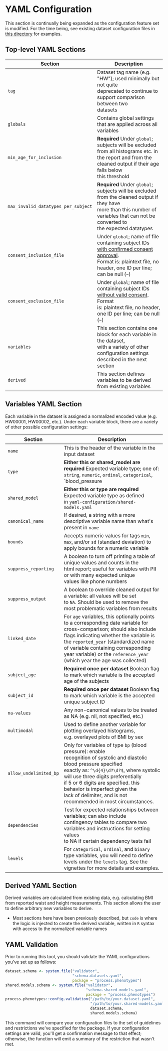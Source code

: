 # YAML Configuration

This section is continually being expanded as the configuration feature set is
modified. For the time being, see existing dataset configuration files in 
[this directory](https://gitlab.com/data-analysis5/phenotypes/process.phenotypes/-/tree/default/yaml-configuration)
for examples.

## Top-level YAML Sections

|Section|Description|
|---|---|
|`tag`|Dataset tag name (e.g. "HW"); used minimally but not quite <br>deprecated to continue to support comparison between two <br>datasets|
|`globals`|Contains global settings that are applied across all variables|
|`min_age_for_inclusion`|**Required** Under `global`; subjects will be excluded from all histograms etc. in<br>the report and from the cleaned output if their age falls below<br>this threshold|
|`max_invalid_datatypes_per_subject`|**Required** Under `global`; subjects will be excluded from the cleaned output if they have<br>more than this number of variables that can not be converted to<br>the expected datatypes|
|`consent_inclusion_file`|Under `global`; name of file containing subject IDs [with confirmed consent approval](description.md).<br>Format is: plaintext file, no header, one ID per line; can be null (`~`)|
|`consent_exclusion_file`|Under `global`; name of file containing subject IDs [without valid consent](description.md). Format<br>is: plaintext file, no header, one ID per line; can be null (`~`)|
|`variables`|This section contains one block for each variable in the dataset,<br>with a variety of other configuration settings described in the next section|
|`derived`|This section defines variables to be derived from existing variables|

## Variables YAML Section

Each variable in the dataset is assigned a normalized encoded value (e.g. HW00001, HW00002, etc.).  Under each variable block, there are a variety of other possible configuration settings:

|Section|Description|
|---|---|
|`name`|This is the header of the variable in the input dataset|
|`type`|**Either this or shared_model are required** Expected variable type; one of:<br>`string`, `numeric`, `ordinal`, `categorical`, `blood_pressure|bp`, `date`, `binary`; the variable type dictates what kinds of<br>cleaning are applied to that variable|
|`shared_model`|**Either this or type are required** Expected variable type as defined<br>in `yaml-configuration/shared-models.yaml`|
|`canonical_name`|If desired, a string with a more descriptive variable name than what's present in `name`|
|`bounds`|Accepts numeric values for tags `min`, `max`, and/or `sd` (standard deviation) to apply bounds for a numeric variable|
|`suppress_reporting`|A boolean to turn off printing a table of unique values and counts in the<br>html report; useful for variables with PII or with many expected unique<br>values like phone numbers|
|`suppress_output`|A boolean to override cleaned output for a variable: all values will be set<br>to `NA`. Should be used to remove the most problematic variables from results|
|`linked_date`|For `age` variables, this optionally points to a corresponding date variable for<br>cross-comparison; should also include flags indicating whether the variable is<br>the `reported_year` (standardized name of variable containing corresponding<br>year variable) or the `reference_year` (which year the age was collected)|
|`subject_age`|**Required once per dataset** Boolean flag to mark which variable is the accepted age of the subjects|
|`subject_id`|**Required once per dataset** Boolean flag to mark which variable is the accepted unique subject ID|
|`na-values`|Any non-canonical values to be treated as NA (e.g. nil, not specified, etc.)|
|`multimodal`|Used to define another variable for plotting overlayed histograms,<br>e.g. overlayed plots of BMI by sex|
|`allow_undelimited_bp`|Only for variables of type `bp` (blood pressure): enable<br>recognition of systolic and diastolic blood pressure specified<br>exactly as: `^\d{4}\d?\d?$`, where systolic will use three digits preferentially<br>if 5 or 6 digits are specified. this behavior is imperfect given the<br>lack of delimiter, and is not recommended in most circumstances.|
|`dependencies`|Test for expected relationships between variables; can also include<br>contingency tables to compare two variables and instructions for setting values<br>to NA if certain dependency tests fail|
|`levels`|For `categorical`, `ordinal`, and `binary` type variables, you will need to define levels under the `levels` tag.  See the vignettes for more details and examples.|

## Derived YAML Section

Derived variables are calculated from existing data, e.g. calculating BMI from reported waist and height measurements.  This section allows the user to define arbitrary new variables to derive.
- Most sections here have been previously described, but `code` is where the logic is injected to create the derived variable, written in `R` syntax with access to the normalized variable names

## YAML Validation

Prior to running this tool, you should validate the YAML configurations you've set up as follows:

```r
dataset.schema <- system.file("validator", 
                              "schema.datasets.yaml", 
                              package = "process.phenotypes")
shared.models.schema <- system.file("validator", 
                                    "schema.shared-models.yaml", 
                                    package = "process.phenotypes")
process.phenotypes::config.validation("/path/to/your.dataset.yaml",
                                      "/path/to/your.shared-models.yaml",
                                      dataset.schema,
                                      shared.models.schema)

```

This command will compare your configuration files to the set of guidelines and restrictions we've specified for the package. If your configuration settings are valid, you'll get a confirmation message to that effect; otherwise, the function will emit a summary of the restriction that wasn't met.
